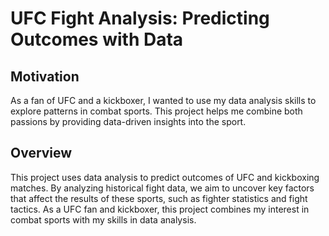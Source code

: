 # UFC Fight Analysis: Predicting Outcomes with Data

## Motivation

As a fan of UFC and a kickboxer, I wanted to use my data analysis skills to explore patterns in combat sports. This project helps me combine both passions by providing data-driven insights into the sport.

## Overview

This project uses data analysis to predict outcomes of UFC and kickboxing matches. By analyzing historical fight data, we aim to uncover key factors that affect the results of these sports, such as fighter statistics and fight tactics. As a UFC fan and kickboxer, this project combines my interest in combat sports with my skills in data analysis.

